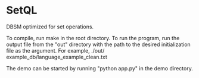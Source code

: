 # SetQL
DBSM optimized for set operations.

To compile, run make in the root directory.
To run the program, run the output file from the "out" directory with the path to the desired initialization file as the argument. For example, ./out/ example_db/language_example_clean.txt

The demo can be started by running "python app.py" in the demo directory.
